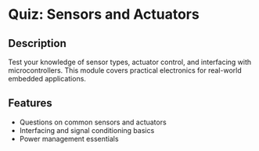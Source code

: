 # Quiz: Sensors and Actuators

## Description
Test your knowledge of sensor types, actuator control, and interfacing with microcontrollers. This module covers practical electronics for real-world embedded applications.

## Features
- Questions on common sensors and actuators
- Interfacing and signal conditioning basics
- Power management essentials
